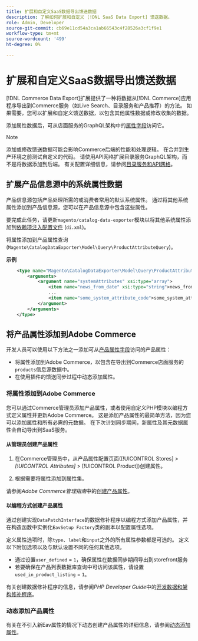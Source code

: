 ```yaml
---
title: 扩展和自定义SaaS数据导出馈送数据
description: 了解如何扩展和自定义 [!DNL SaaS Data Export] 馈送数据。
role: Admin, Developer
source-git-commit: cb69e11cd54a3ca1ab66543c4f28526a3cf1f9e1
workflow-type: tm+mt
source-wordcount: '499'
ht-degree: 0%

---
```


# 扩展和自定义SaaS数据导出馈送数据

[!DNL Commerce Data Export]扩展提供了一种将数据从[!DNL Commerce]应用程序导出到Commerce服务（如Live Search、目录服务和产品推荐）的方法。 如果需要，您可以扩展和自定义馈送数据，以包含其他属性数据或修改收集的数据。

添加属性数据后，可从店面服务的GraphQL架构中的[属性字段](https://developer.adobe.com/commerce/services/graphql/catalog-service/products/#productviewattribute-type)访问它。

>[!NOTE]
>
>添加或修改馈送数据可能会影响Commerce后端的性能和处理逻辑。 在合并到生产环境之前测试自定义的代码。 请使用API网格扩展目录服务GraphQL架构，而不是将数据添加到后端。 有关配置详细信息，请参阅[目录服务和API网格](../catalog-service/mesh.md)。

## 扩展产品信息源中的系统属性数据

产品信息源包括产品处理所需的或消费者常用的默认系统属性。 通过将其他系统属性添加到产品信息源，您可以在产品信息源中包含这些属性。

要完成此任务，请更新`magento/catalog-data-exporter`模块以将其他系统属性添加到[依赖项注入配置文件](https://developer.adobe.com/commerce/php/development/build/dependency-injection-file/) (`di.xml`)。

将属性添加到产品属性查询(`Magento\CatalogDataExporter\Model\Query\ProductAttributeQuery`)。

**示例**

```xml
    <type name="Magento\CatalogDataExporter\Model\Query\ProductAttributeQuery">
        <arguments>
            <argument name="systemAttributes" xsi:type="array">
                <item name="news_from_date" xsi:type="string">news_from_date</item>
                ...
                <item name="some_system_attribute_code">some_system_attribute_code</item>
            </argument>
        </arguments>
    </type>
```

## 将产品属性添加到Adobe Commerce

开发人员可以使用以下方法之一添加可从[产品属性字段](https://developer.adobe.com/commerce/services/graphql/catalog-service/products/#output-fields)访问的产品属性：

- 将属性添加到Adobe Commerce，以包含在导出到Commerce店面服务的`products`信息源数据中。
- 在使用插件的馈送同步过程中动态添加属性。

### 将属性添加到Adobe Commerce

您可以通过Commerce管理员添加产品属性，或者使用自定义PHP模块以编程方式定义属性并更新Adobe Commerce。 这是添加产品属性的最简单方法，因为您可以添加属性和所有必需的元数据。 在下次计划同步期间，新属性及其元数据属性会自动导出到SaaS服务。

#### 从管理员创建产品属性

1. 在Commerce管理员中，从产品属性配置页面([!UICONTROL Stores] > *[!UICONTROL Attributes]* > [!UICONTROL Product])创建属性。

1. 根据需要将属性添加到属性集。

请参阅&#x200B;*Adobe Commerce管理指南*&#x200B;中的[创建产品属性](https://experienceleague.adobe.com/en/docs/commerce-admin/catalog/product-attributes/create/attribute-product-create)。

#### 以编程方式创建产品属性

通过创建实现`DataPatchInterface`的数据修补程序以编程方式添加产品属性，并在构造函数中实例化`EavSetup Factory`类的副本以配置属性选项。

定义属性选项时，除`type`、`label`和`input`之外的所有属性参数都是可选的。 定义以下附加选项以及与默认设置不同的任何其他选项。

- 通过设置`user_defined` = `1`，确保属性在数据同步期间导出到storefront服务
- 若要确保在产品列表数据库查询中可访问该属性，请设置`used_in_product_listing` = `1`。

有关创建数据修补程序的信息，请参阅&#x200B;*PHP Developer Guide*&#x200B;中的[开发数据和架构修补程序](https://developer.adobe.com/commerce/php/development/components/declarative-schema/patches/)。

### 动态添加产品属性

有关在不引入新Eav属性的情况下动态创建产品属性的详细信息，请参阅[动态添加属性](add-attribute-dynamically.md)。
